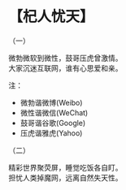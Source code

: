 # 【杞人忧天】

 （一）

微勃微软到微性，鼓哥压虎曾激情。    
大家沉迷互联网，谁有心思爱和亲。

注：

- 微勃谐微博(Weibo)
- 微性谐微信(WeChat)
- 鼓哥谐谷歌(Google)
- 压虎谐雅虎(Yahoo)

 （二）
 
精彩世界聚荧屏，睡觉吃饭各自盯。   
担忧人类掉魔网，远离自然失天性。 
